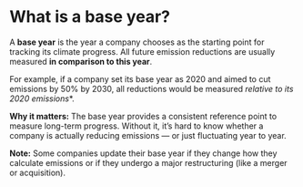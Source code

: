 # What is a base year?

A **base year** is the year a company chooses as the starting point for tracking its climate progress. All future emission reductions are usually measured **in comparison to this year**.

For example, if a company set its base year as 2020 and aimed to cut emissions by 50% by 2030, all reductions would be measured *relative to its 2020 emissions**.

**Why it matters:** The base year provides a consistent reference point to measure long-term progress. Without it, it’s hard to know whether a company is actually reducing emissions — or just fluctuating year to year.

**Note:** Some companies update their base year if they change how they calculate emissions or if they undergo a major restructuring (like a merger or acquisition).
